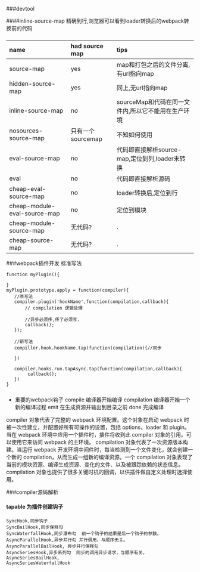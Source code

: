 ###devtool

####inline-source-map 精确到行,浏览器可以看到loader转换后的webpack转换前的代码


###

|name|had source map|tips|
|:----|:----|:----|
|source-map|yes|map和打包之后的文件分离,有url指向map|
|hidden-source-map|yes|同上,无url指向map|
|inline-source-map|no|sourceMap和代码在同一文件内,所以它不能用在生产环境|
|nosources-source-map|只有一个sourcemap|不知如何使用|
|eval-source-map|no|代码即直接解析source-map,定位到列,loader未转换|
|eval|no|代码即直接解析源码|
|cheap-eval-source-map|no|loader转换后,定位到行|
|cheap-module-eval-source-map|no|定位到模块|
|cheap-module-source-map|无代码?|.|
|cheap-source-map|无代码?|.|


###webpack插件开发
标准写法
```
function myPlugin(){

}
myPlugin.prototype.apply = function(compiler){
   //原写法
   compiler.plugin('hookName',function(compilation,callback){
       // compilation 逻辑处理

       //异步必须传,传了必须写.
       callback();
   });

   //新写法
   compiller.hook.hookName.tap(function(compilation){//同步

   })

   compiler.hooks.run.tapAsync.tap(function(compilation,callback){
        callback();
   })
}
```

###
- 重要的webpack钩子
compile 编译器开始编译
compilation 编译器开始一个新的编译过程
emit 在生成资源并输出到目录之前
done 完成编译


compiler 对象代表了完整的 webpack 环境配置。这个对象在启动 webpack 时被一次性建立，并配置好所有可操作的设置，包括 options，loader 和 plugin。当在 webpack 环境中应用一个插件时，插件将收到此 compiler 对象的引用。可以使用它来访问 webpack 的主环境。
compilation 对象代表了一次资源版本构建。当运行 webpack 开发环境中间件时，每当检测到一个文件变化，就会创建一个新的 compilation，从而生成一组新的编译资源。一个 compilation 对象表现了当前的模块资源、编译生成资源、变化的文件、以及被跟踪依赖的状态信息。compilation 对象也提供了很多关键时机的回调，以供插件做自定义处理时选择使用。

###compiler源码解析

#### tapable 为插件创建钩子
    SyncHook,同步钩子
    SyncBailHook,同步保释勾
    SyncWaterfallHook,同步瀑布勾  前一个钩子的结果是后一个钩子的参数。
    AsyncParallelHook,异步并行勾 并行调用，与顺序无关。
    AsyncParallelBailHook, 异步并行保释勾
    AsyncSeriesHook,异步系列勾  同步的调用异步请求，与顺序有关。
    AsyncSeriesBailHook,
    AsyncSeriesWaterfallHook 